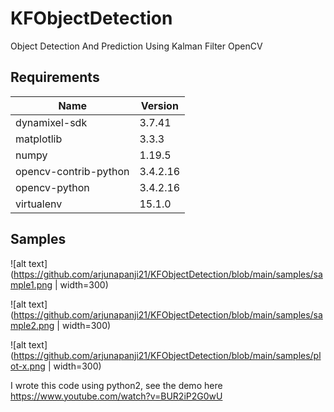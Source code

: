 # KFObjectDetection
Object Detection And Prediction Using Kalman Filter OpenCV

## Requirements
Name                    | Version
----------------------- | ---------
dynamixel-sdk           | 3.7.41
matplotlib              | 3.3.3
numpy                   | 1.19.5
opencv-contrib-python   | 3.4.2.16
opencv-python           | 3.4.2.16
virtualenv              | 15.1.0

## Samples
![alt text](https://github.com/arjunapanji21/KFObjectDetection/blob/main/samples/sample1.png | width=300)

![alt text](https://github.com/arjunapanji21/KFObjectDetection/blob/main/samples/sample2.png | width=300)

![alt text](https://github.com/arjunapanji21/KFObjectDetection/blob/main/samples/plot-x.png | width=300)

I wrote this code using python2, see the demo here https://www.youtube.com/watch?v=BUR2iP2G0wU
